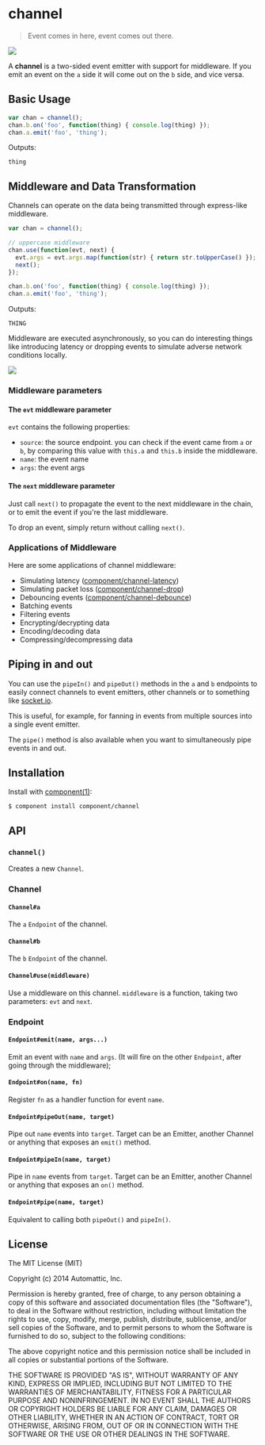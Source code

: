 # channel

> Event comes in here, event comes out there.

![](https://i.cloudup.com/fXcoOto61r.png)

A **channel** is a two-sided event emitter with support for middleware. If you emit an event on the `a` side it will come out on the `b` side, and vice versa.

## Basic Usage

```javascript
var chan = channel();
chan.b.on('foo', function(thing) { console.log(thing) });
chan.a.emit('foo', 'thing');
```

Outputs:

```
thing
```

## Middleware and Data Transformation

Channels can operate on the data being transmitted through express-like middleware. 

```javascript
var chan = channel();

// uppercase middleware
chan.use(function(evt, next) {
  evt.args = evt.args.map(function(str) { return str.toUpperCase() });
  next();
});

chan.b.on('foo', function(thing) { console.log(thing) });
chan.a.emit('foo', 'thing');
```

Outputs:

```
THING
```

Middleware are executed asynchronously, so you can do interesting things like introducing latency or dropping events to simulate
adverse network conditions locally.

![](https://i.cloudup.com/RT8a5tfItX.png)

### Middleware parameters

#### The `evt` middleware parameter

`evt` contains the following properties:

* `source`: the source endpoint. you can check if the event came from `a` or `b`, by comparing this value with `this.a` and `this.b` inside the middleware.
* `name`: the event name
* `args`: the event args

#### The `next` middleware parameter

Just call `next()` to propagate the event to the next middleware in the chain, or to emit the event if you're the last middleware.

To drop an event, simply return without calling `next()`.

### Applications of Middleware

Here are some applications of channel middleware:

* Simulating latency ([component/channel-latency](https://github.com/component/channel-latency))
* Simulating packet loss ([component/channel-drop](https://github.com/component/channel-drop))
* Debouncing events ([component/channel-debounce](https://github.com/component/channel-debounce))
* Batching events
* Filtering events
* Encrypting/decrypting data
* Encoding/decoding data
* Compressing/decompressing data

## Piping in and out

You can use the `pipeIn()` and `pipeOut()` methods in the `a` and `b` endpoints to easily connect channels to event emitters, other channels or to something like [socket.io](https://socket.io).

This is useful, for example, for fanning in events from multiple sources into a single event emitter.

The `pipe()` method is also available when you want to simultaneously pipe events in and out.

## Installation

  Install with [component(1)](http://component.io):

    $ component install component/channel

## API

### `channel()`

Creates a new `Channel`.

### Channel

#### `Channel#a`

The `a` `Endpoint` of the channel.

#### `Channel#b`

The `b` `Endpoint` of the channel.

#### `Channel#use(middleware)`

Use a middleware on this channel. `middleware` is a function, taking two parameters: `evt` and `next`.

### Endpoint

#### `Endpoint#emit(name, args...)`

Emit an event with `name` and `args`. (It will fire on the other `Endpoint`, after going through the middleware);

#### `Endpoint#on(name, fn)`

Register `fn` as a handler function for event `name`.

#### `Endpoint#pipeOut(name, target)`

Pipe out `name` events into `target`. Target can be an Emitter, another Channel or anything that exposes an `emit()` method.

#### `Endpoint#pipeIn(name, target)`

Pipe in `name` events from `target`. Target can be an Emitter, another Channel or anything that exposes an `on()` method.

#### `Endpoint#pipe(name, target)`

Equivalent to calling both `pipeOut()` and `pipeIn()`.

## License

  The MIT License (MIT)

  Copyright (c) 2014 Automattic, Inc.

  Permission is hereby granted, free of charge, to any person obtaining a copy
  of this software and associated documentation files (the "Software"), to deal
  in the Software without restriction, including without limitation the rights
  to use, copy, modify, merge, publish, distribute, sublicense, and/or sell
  copies of the Software, and to permit persons to whom the Software is
  furnished to do so, subject to the following conditions:

  The above copyright notice and this permission notice shall be included in
  all copies or substantial portions of the Software.

  THE SOFTWARE IS PROVIDED "AS IS", WITHOUT WARRANTY OF ANY KIND, EXPRESS OR
  IMPLIED, INCLUDING BUT NOT LIMITED TO THE WARRANTIES OF MERCHANTABILITY,
  FITNESS FOR A PARTICULAR PURPOSE AND NONINFRINGEMENT. IN NO EVENT SHALL THE
  AUTHORS OR COPYRIGHT HOLDERS BE LIABLE FOR ANY CLAIM, DAMAGES OR OTHER
  LIABILITY, WHETHER IN AN ACTION OF CONTRACT, TORT OR OTHERWISE, ARISING FROM,
  OUT OF OR IN CONNECTION WITH THE SOFTWARE OR THE USE OR OTHER DEALINGS IN
  THE SOFTWARE.
